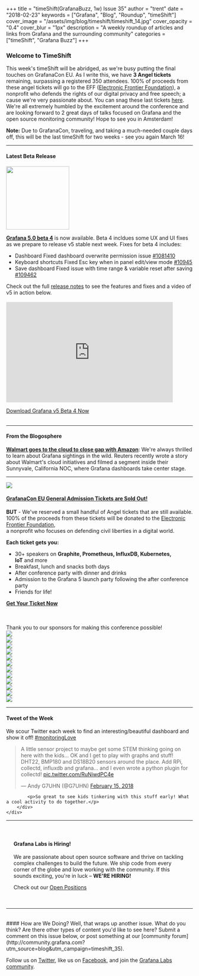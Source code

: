 +++
title = "timeShift(GrafanaBuzz, 1w) Issue 35"
author = "trent"
date = "2018-02-23"
keywords = ["Grafana", "Blog", "Roundup", "timeShift"]
cover_image = "/assets/img/blog/timeshift/timeshift_14.jpg"
cover_opacity = "0.4"
cover_blur = "1px"
description = "A weekly roundup of articles and links from Grafana and the surrounding community"
categories = ["timeShift", "Grafana Buzz"]
+++

### Welcome to TimeShift
This week's timeShift will be abridged, as we're busy putting the final touches on GrafanaCon EU. As I write this, we have **3 Angel tickets** remaining, surpassing a registered 350 attendees. 100% of proceeds from these angel tickets will go to the EFF ([Electronic Frontier Foundation](https://www.eff.org/)), a nonprofit who defends the rights of our digital privacy and free speech; a cause we're very passionate about. You can snag these last tickets [here](https://ti.to/grafanacon/grafanacon-eu). We're all extremely humbled by the excitement around the conference and are looking forward to 2 great days of talks focused on Grafana and the open source monitoring community! Hope to see you in Amsterdam! 

**Note:** Due to GrafanaCon, traveling, and taking a much-needed couple days off, this will be the last timeShift for two weeks - see you again March 16!

<hr />

#### Latest Beta Release
<div class="row row--no-gutters blog-plugin-grid">
	<div class="col col--sm-3">
		<img src="/assets/img/blog/timeshift/grafana_release_icon.png" width="170" />
	</div>
	<div class="col col--sm-9">
		<p>
			<strong><a href="https://grafana.com/grafana/download/beta?utm_source=blog&utm_campaign=timeshift_35" target="_blank">Grafana 5.0 beta 4</a></strong> is now available. Beta 4 incldues some UX and UI fixes as we prepare to release v5 stable next week. Fixes for beta 4 includes:
			<ul>
				<li>Dashboard Fixed dashboard overwrite permission issue <a href="https://github.com/grafana/grafana/issues/10814">#1081410</a></li>
				<li>Keyboard shortcuts Fixed Esc key when in panel edit/view mode <a href="https://github.com/grafana/grafana/issues/10945">#10945</a></li>
				<li>Save dashboard Fixed issue with time range & variable reset after saving <a href="https://github.com/grafana/grafana/issues/10946">#109462</a></li>
			</ul>
		</p> 
		<p>
			Check out the full <a href="https://community.grafana.com/t/release-notes-v5-0-x/5250" target="_blank">release notes</a> to see the features and fixes and a video of v5 in action below.
			<br />
			<br />
			<iframe width="450" height="270" src="https://www.youtube.com/embed/Izr0IBgoTZQ?rel=0&amp;" frameborder="0" allow="autoplay; encrypted-media" allowfullscreen=""></iframe>
		</p>
		<a href="https://grafana.com/grafana/download/beta?utm_source=blog&utm_campaign=timeshift_35" target="_blank" class="btn btn--primary">Download Grafana v5 Beta 4 Now</a>
	</div>
</div>


<br />
<hr />

#### From the Blogosphere
[**Walmart goes to the cloud to close gap with Amazon**](https://www.reuters.com/article/us-walmart-cloud/walmart-goes-to-the-cloud-to-close-gap-with-amazon-idUSKCN1FY0K7): We're always thrilled to learn about Grafana sightings in the wild. Reuters recently wrote a story about Walmart's cloud initiatives and filmed a segment inside their Sunnyvale, California NOC, where Grafana dashboards take center stage.

<hr />

<div class="row row--md-gutters blog-plugin-grid">
	<div class="col col--sm-3 blog-plugin-grid__item">
		<img style="border-radius: 0;" src="/assets/img/blog/timeshift/grafanacon_eu_announcement.png" />
	</div>
	<div class="col col--sm-9 blog-plugin-grid__item grafanacon">
		<h4><a href="https://ti.to/grafanacon/grafanacon-eu/with/mzbin4ciuxq" target="_blank">GrafanaCon EU General Admission Tickets are Sold Out!</a></h4>
		<p>
			<strong>BUT</strong> - We've reserved a small handful of Angel tickets that are still available. 100% of the proceeds from these tickets will be donated to the <a href="http://eff.org" target="_blank">Electronic Frontier Foundation</a>,<br /> a nonprofit who focuses on defending civil liberties in a digital world.
		</p>
		<p>
			<strong>Each ticket gets you:</strong>
		</p>
			<ul>
				<li>30+ speakers on <strong>Graphite, Prometheus, InfluxDB, Kubernetes, IoT</strong> and more</li>
				<li>Breakfast, lunch and snacks both days</li>
				<li>After conference party with dinner and drinks</li>
				<li>Admission to the Grafana 5 launch party following the after conference party</li>
				<li>Friends for life!</li>
			</ul>
		<p>
			<a class="btn btn--grafanacon" href="https://ti.to/grafanacon/grafanacon-eu" target="_blank"><strong>Get Your Ticket Now</strong></a>
		</p>
	</div>
</div>
<br />
<br />
<div class="sponsors">
		<div class="row row--md-gutters text-center">
			<div class="col col--sm-12 text-center">
				<div class="sponsor-header">Thank you to our sponsors for making this conference possible!</div>
			</div>
		</div>
		<div class="row row--md-gutters text-center">
			<div class="col col--sm-3">
				<a href="https://www.cncf.io/" target="_blank"><img class="speaker-logo" src="/assets/img/blog/timeshift/grafanacon/logos/cncf_logo.png" /></a>
			</div>
			<div class="col col--sm-3">
				<a href="http://circonus.com/" target="_blank"><img class="speaker-logo" src="/assets/img/blog/timeshift/grafanacon/logos/iron_db_logo.png" /></a>
			</div>
			<div class="col col--sm-3">
				<a href="http://cloud.google.com" target="_blank"><img class="speaker-logo" src="/assets/img/blog/timeshift/grafanacon/logos/google_cloud_logo.png" /></a>
			</div>
			<div class="col col--sm-3">
				<a href="http://weave.works" target="_blank"><img class="speaker-logo" src="/assets/img/blog/timeshift/grafanacon/logos/weaveworks_logo.png" /></a>
			</div>
		</div>
		<div class="row row--md-gutters">
			<div class="col col--sm-3 text-center">
				<a href="http://ns1.com" target="_blank"><img class="speaker-logo" src="/assets/img/blog/timeshift/grafanacon/logos/ns1_logo.png" /></a>
			</div>
			<div class="col col--sm-3 text-center">
				<a href="http://percona.com" target="_blank"><img class="speaker-logo" src="/assets/img/blog/timeshift/grafanacon/logos/percona_logo.png" /></a>
			</div>
			<div class="col col--sm-3 text-center">
				<a href="http://influxdata.com" target="_blank"><img class="speaker-logo" src="/assets/img/blog/timeshift/grafanacon/logos/influx_data_logo.png" /></a>
			</div>
			<div class="col col--sm-3 text-center">
				<a href="http://victorops.com" target="_blank"><img class="speaker-logo" src="/assets/img/blog/timeshift/grafanacon/logos/victorops_logo.png" /></a>
			</div>
		</div>
		<div class="row row--md-gutters">
			<div class="col col--sm-3 text-center">
				<a href="http://packet.net" target="_blank"><img class="speaker-logo" src="/assets/img/blog/timeshift/grafanacon/logos/packet_logo.png" /></a>
			</div>
			<div class="col col--sm-3 text-center">
				<a href="http://timescale.com" target="_blank"><img class="speaker-logo" src="/assets/img/blog/timeshift/grafanacon/logos/timescale_logo.png" /></a>
			</div>
			<div class="col col--sm-3 text-center">
				<a href="http://kausal.co" target="_blank"><img class="speaker-logo" src="/assets/img/blog/timeshift/grafanacon/logos/kausal_logo.png" /></a>
			</div>
			<div class="col col--sm-3 text-center">
				<a href="http://robustperception.com" target="_blank"><img class="speaker-logo" src="/assets/img/blog/timeshift/grafanacon/logos/robust_perception_logo.png" /></a>
			</div>
		</div>
	</div>

<hr />

<div>
	<div class="row row--no-gutters">
		<div class="col col--sm-12">
			<h4>Tweet of the Week</h4>
			We scour Twitter each week to find an interesting/beautiful dashboard and show it off! <a href="https://twitter.com/hashtag/monitoringlove?src=hash" target="_blank">#monitoringLove</a>
			<blockquote class="twitter-tweet" data-lang="en"><p lang="en" dir="ltr">A little sensor project to maybe get some STEM thinking going on here with the kids... OK and I get to play with graphs and stuff! DHT22, BMP180 and DS18B20 sensors around the place. Add RPi, collectd, influxdb and grafana... and I even wrote a python plugin for collectd! <a href="https://t.co/RuNiwdPC4e">pic.twitter.com/RuNiwdPC4e</a></p>&mdash; Andy G7UHN (@G7UHN) <a href="https://twitter.com/G7UHN/status/964160010459762690?ref_src=twsrc%5Etfw">February 15, 2018</a></blockquote>
			<script async src="https://platform.twitter.com/widgets.js" charset="utf-8"></script>

			<p>So great to see kids tinkering with this stuff early! What a cool activity to do together.</p>
		</div>
	</div>
</div>

<hr />

<div style=" padding: 20px; background: url(/assets/img/blog/timeshift/polygon_texture_black.jpg); background-size: cover; border-radius: 4px;">
	<h4>Grafana Labs is Hiring!</h4>
	<p>We are passionate about open source software and thrive on tackling complex challenges to build the future. We ship code from every corner of the globe and love working with the community. If this sounds exciting, you're in luck – <strong>WE'RE HIRING!</strong></p>
	<p>Check out our <a class="btn btn-outline" href="https://grafana.com/about/hiring?utm_source=blog&utm_campaign=timeshift_35" target="_blank">Open Positions</a></p>
</div>


<hr />
<br />
#### How are We Doing?
Well, that wraps up another issue. What do you think? Are there other types of content you'd like to see here? Submit a comment on this issue below, or post something at our [community forum](http://community.grafana.com?utm_source=blog&utm_campaign=timeshift_35).

Follow us on [Twitter](http://twitter.com/grafana), like us on [Facebook](http://facebook.com/grafana), and join the [Grafana Labs community](http://grafana.com/signup?utm_source=blog&utm_campaign=timeshift_35).



